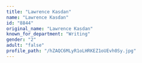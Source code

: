 ```yaml
---
title: "Lawrence Kasdan"
name: "Lawrence Kasdan"
id: "8844"
original_name: "Lawrence Kasdan"
known_for_department: "Writing"
gender: "2"
adult: "false"
profile_path: "/hZAQC6MLyR1oLHRKEZ1oUEvh0Sy.jpg"
---
```

